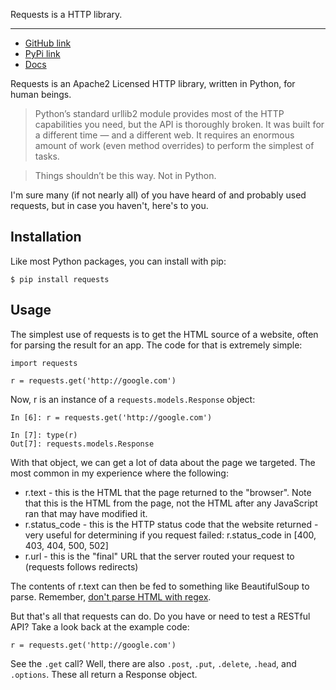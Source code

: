 Requests is a HTTP library.

---

* [GitHub link](https://github.com/kennethreitz/requests)
* [PyPi link](https://pypi.python.org/pypi/requests/)
* [Docs](http://docs.python-requests.org/en/master/)

Requests is an Apache2 Licensed HTTP library, written in Python, for human beings.

> Python’s standard urllib2 module provides most of the HTTP capabilities you need, but the API is thoroughly broken. It was built for a different time — and a different web. It requires an enormous amount of work (even method overrides) to perform the simplest of tasks.

> Things shouldn’t be this way. Not in Python.

I'm sure many (if not nearly all) of you have heard of and probably used requests, but in case you haven't, here's to you.

## Installation
Like most Python packages, you can install with pip:

```language-bash
$ pip install requests
```

## Usage
The simplest use of requests is to get the HTML source of a website, often for parsing the result for an app. The code for that is extremely simple:

```language-python
import requests

r = requests.get('http://google.com')  
```

Now, r is an instance of a `requests.models.Response` object:

```language-python
In [6]: r = requests.get('http://google.com')

In [7]: type(r)  
Out[7]: requests.models.Response  
```

With that object, we can get a lot of data about the page we targeted. The most common in my experience where the following:

* r.text - this is the HTML that the page returned to the "browser". Note that this is the HTML from the page, not the HTML after any JavaScript ran that may have modified it.
* r.status_code - this is the HTTP status code that the website returned - very useful for determining if you request failed: r.status_code in [400, 403, 404, 500, 502]
* r.url - this is the "final" URL that the server routed your request to (requests follows redirects)

The contents of r.text can then be fed to something like BeautifulSoup to parse. Remember, [don't parse HTML with regex](http://stackoverflow.com/a/1732454/2676531).

But that's all that requests can do. Do you have or need to test a RESTful API? Take a look back at the example code:

```language-python
r = requests.get('http://google.com')  
```

See the `.get` call? Well, there are also `.post`, `.put`, `.delete`, `.head`, and `.options`. These all return a Response object.
